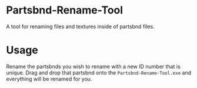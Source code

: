 # Partsbnd-Rename-Tool
A tool for renaming files and textures inside of partsbnd files.

# Usage
Rename the partsbnds you wish to rename with a new ID number that is unique. Drag and drop that partsbnd onto the `Partsbnd-Rename-Tool.exe` and everything will be renamed for you.